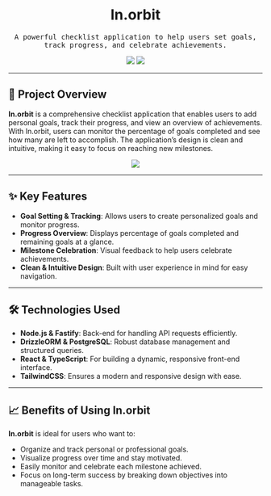 <h1 align="center">In.orbit</h1>

<p align="center">
  <samp>A powerful checklist application to help users set goals, track progress, and celebrate achievements.</samp>
</p>

<div align="center">
  <img src="https://img.shields.io/badge/Made_with-Node.js,_Fastify,_React,_TypeScript-339933?style=for-the-badge&logo=node.js&logoColor=white" />
  <img src="https://img.shields.io/badge/Checklist-Goal_Tracking-4A4F4D?style=for-the-badge&logo=target&logoColor=white" />
</div>

---

## 🚀 Project Overview

**In.orbit** is a comprehensive checklist application that enables users to add personal goals, track their progress, and view an overview of achievements. With In.orbit, users can monitor the percentage of goals completed and see how many are left to accomplish. The application’s design is clean and intuitive, making it easy to focus on reaching new milestones.

<div align="center">
  <a href="https://www.youtube.com/embed/1nthC36KdF0?autoplay=1&loop=1&playlist=1nthC36KdF0&mute=1&controls=0&modestbranding=1&fs=0&rel=0" target="_blank">
    <img src="https://img.shields.io/badge/Watch_Demo_on_YouTube-red?style=for-the-badge&logo=youtube&logoColor=white" />
  </a>
</div>

---

## ✨ Key Features

- **Goal Setting & Tracking**: Allows users to create personalized goals and monitor progress.
- **Progress Overview**: Displays percentage of goals completed and remaining goals at a glance.
- **Milestone Celebration**: Visual feedback to help users celebrate achievements.
- **Clean & Intuitive Design**: Built with user experience in mind for easy navigation.

---

## 🛠️ Technologies Used

- **Node.js & Fastify**: Back-end for handling API requests efficiently.
- **DrizzleORM & PostgreSQL**: Robust database management and structured queries.
- **React & TypeScript**: For building a dynamic, responsive front-end interface.
- **TailwindCSS**: Ensures a modern and responsive design with ease.

---

## 📈 Benefits of Using In.orbit

**In.orbit** is ideal for users who want to:
- Organize and track personal or professional goals.
- Visualize progress over time and stay motivated.
- Easily monitor and celebrate each milestone achieved.
- Focus on long-term success by breaking down objectives into manageable tasks.
